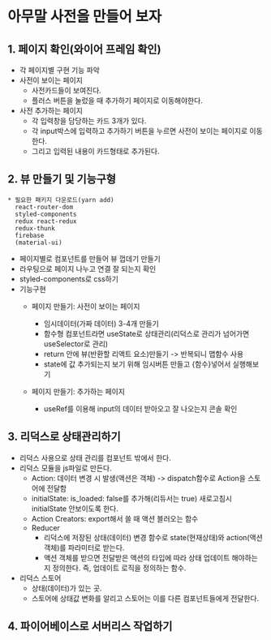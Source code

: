 # 아무말 사전을 만들어 보자


## 1. 페이지 확인(와이어 프레임 확인)
  * 각 페이지별 구현 기능 파악
  * 사전이 보이는 페이지
    - 사전카드들이 보여진다.
    - 플러스 버튼을 눌렀을 때 추가하기 페이지로 이동해야한다.
  * 사전 추가하는 페이지
    - 각 입력창을 담당하는 카드 3개가 있다.
    - 각 input박스에 입력하고 추가하기 버튼을 누르면 사전이 보이는 페이지로 이동한다.
    - 그리고 입력된 내용이 카드형태로 추가된다.


## 2. 뷰 만들기 및 기능구형
    * 필요한 패키지 다운로드(yarn add)
      react-router-dom
      styled-components
      redux react-redux
      redux-thunk
      firebase
      (material-ui)
      
  * 페이지별로 컴포넌트를 만들어 뷰 껍데기 만들기
  * 라우팅으로 페이지 나누고 연결 잘 되는지 확인
  * styled-components로 css하기
  * 기능구현
    - 페이지 만들기: 사전이 보이는 페이지
        + 임시데이터(가짜 데이터) 3-4개 만들기
        + 함수형 컴포넌트라면 useState로 상태관리(리덕스로 관리가 넘어가면 useSelector로 관리)
        + return 안에 뷰(반환할 리액트 요소)만들기 -> 반복되니 맵함수 사용
        + state에 값 추가되는지 보기 위해 임시버튼 만들고 {함수}넣어서 실행해보기 
 
    - 페이지 만들기: 추가하는 페이지
        + useRef를 이용해 input의 데이터 받아오고 잘 나오는지 콘솔 확인
  
  
## 3. 리덕스로 상태관리하기
  * 리덕스 사용으로 상태 관리를 컴포넌트 밖에서 한다.
  * 리덕스 모듈을 js파일로 만든다.
    - Action: 데이터 변경 시 발생(액션은 객체) -> dispatch함수로 Action을 스토어에 전달함
    - initialState: is_loaded: false를 추가해(리듀서는 true) 새로고침시 initialState 안보이도록 한다.
    - Action Creators: export해서 쓸 때 액션 블러오는 함수 
    - Reducer
        + 리덕스에 저장된 상태(데이터) 변경 함수로 state(현재상태)와 action(액션객체)를 파라미터로 받는다.
        + 액션 객체를 받으면 전달받은 액션의 타입에 따라 상태 업데이트 해야하는지 정의한다. 즉, 업데이트 로직을 정의하는 함수.
  * 리덕스 스토어
    - 상태(데이터)가 있는 곳.
    - 스토어에 상태값 변화를 알리고 스토어는 이를 다른 컴포넌트들에게 전달한다.


## 4. 파이어베이스로 서버리스 작업하기
